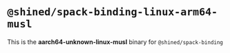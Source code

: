 # `@shined/spack-binding-linux-arm64-musl`

This is the **aarch64-unknown-linux-musl** binary for `@shined/spack-binding`
